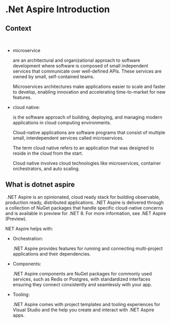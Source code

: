 # .Net Aspire Introduction

## Context
​
- microservice 

    are an architectural and organizational approach to software development where software is composed of small independent services that communicate over well-defined APIs. These services are owned by small, self-contained teams.

    Microservices architectures make applications easier to scale and faster to develop, enabling innovation and accelerating time-to-market for new features.
​
- cloud native:

    is the software approach of building, deploying, and managing modern applications in cloud computing environments. 
    
    Cloud-native applications are software programs that consist of multiple small, interdependent services called microservices. 
    
    The term cloud native refers to an application that was designed to reside in the cloud from the start. 
    
    Cloud native involves cloud technologies like microservices, container orchestrators, and auto scaling.

## What is dotnet aspire
​​
.NET Aspire is an opinionated, cloud ready stack for building observable, production ready, distributed applications. .NET Aspire is delivered through a collection of NuGet packages that handle specific cloud-native concerns and is available in preview for .NET 8. For more information, see .NET Aspire (Preview). 

NET Aspire helps with:

- Orchestration: 

    .NET Aspire provides features for running and connecting multi-project applications and their dependencies.

- Components:
    
    .NET Aspire components are NuGet packages for commonly used services, such as Redis or Postgres, with standardized interfaces ensuring they connect consistently and seamlessly with your app.

- Tooling: 

    .NET Aspire comes with project templates and tooling experiences for Visual Studio and the  help you create and interact with .NET Aspire apps.


